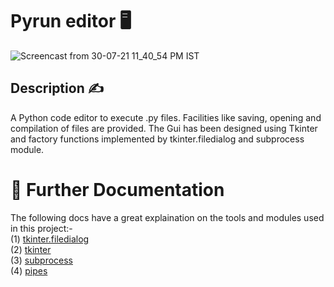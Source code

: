 # Pyrun editor 🖥️



![Screencast from 30-07-21 11_40_54 PM IST](https://user-images.githubusercontent.com/55712612/127714439-80004075-ac2a-4fe3-84e0-2731a3c3cdc9.gif)

## Description ✍️
A Python code editor to execute .py files. Facilities like saving, opening and compilation of files are provided. The Gui has been designed using Tkinter and factory functions implemented by tkinter.filedialog and subprocess module.






# 📑️ Further Documentation
The following docs have a great explaination on the tools and modules used in this project:- <br>
(1) [tkinter.filedialog](https://docs.python.org/3/library/dialog.html) <br>
(2) [tkinter](https://docs.python.org/3/library/tkinter.html) <br>
(3) [subprocess](https://docs.python.org/3/library/subprocess.html) <br>
(4) [pipes](https://docs.python.org/3/library/pipes.html)
